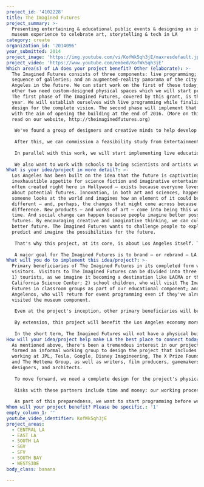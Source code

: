 ```yaml
---
project_id: '4102228'
title: The Imagined Futures
project_summary: >-
  Presenting entertaining & educational public events & designing an interactive
  museum experience to celebrate art, storytelling & tech in LA
category: create
organization_id: '2014096'
year_submitted: 2014
project_image: 'https://img.youtube.com/vi/KofWk5qh3jE/maxresdefault.jpg'
project_video: 'https://www.youtube.com/embed/KofWk5qh3jE'
Which area(s) of LA does your project benefit? Other (elaborate): >-
  The Imagined Futures consists of three components: live programming; a
  sequence of galleries; and an augmented-reality panorama of the city of Los
  Angeles in the future. We can start work on the first of these today; the
  other two need custom-designed physical spaces which we will start preparing.
  The first phase of The Imagined Futures, covered by this grant, is the next
  year. We will establish ourselves with live programming while finalizing the
  design for the complete vision. The second phase will implement that vision
  with the aim of opening the building at the end of 2016. (More on this can be
  read on our website, http://theimaginedfutures.org) 
   
   We've found a group of designers and creative minds to help develop our vision. Many are former Disney Imagineers now working at places like Google, The X Prize Foundation, and The Hettema Group. Over the past year, we've had twelve charettes with this group; that process will continue, but we're now at the point where we should work with a professional design firm – Thinkwell Group – to come up with concrete visions of the space needed, layouts of the galleries, what exhibits require, and the greater user experience. We estimate this process will take three months. 
   
   After this, we can commission a feasibility study from Entertainment + Culture Advisors to determine the project's cost (working estimate: $70 million) and resource usage. This will take another three months. At that point, serious fundraising can begin with introductions to potential partners: individuals and L.A.-based corporations that see our work as a way to attract possible future talent.
   
   In parallel with this work, we will start implementing live educational programming – some in Spanish or dual-language – by bringing together creatives and technologists to imagine futures in front of the general public. Our partners will the National Academy of Sciences, who have been presenting films with commentary from scientists. Working with the NAS, we will expand programming to include panels, presentations, debates, and competitions, as well as building mutually beneficial visibility.
   
   We also want to work with schools to bring scientists and artists working in creative media to students as a tool for educators to augment existing curricula. We want to bring together storytellers and people working on technology featured in stories to create a moment of revelation for audiences throughout the city who otherwise might not have such access.
What is your idea/project in more detail?: >-
  Los Angeles has been built on the idea that the future is captivating. Our
  inexhaustible appetite for science fiction and imaginative entertainment –
  often created right here in Hollywood – exists because everyone loves thinking
  about potential futures. Innovation, in both art and sciences, happens because
  someone looks at the world and imagines how an element of it could be
  different – and, perhaps, the changes that might come across because of that
  difference. New products – and works of art – come into being this way all the
  time. And social change can happen because people imagine better possible
  futures. By encouraging creative and imaginative thinking, we can cultivate a
  better future. The Imagined Futures wants to challenge people to explore,
  predict and imagine the possibilities for the future.
   
   That's why this project, at its core, is about Los Angeles itself. The possibilities for a city focused on imagining future potentials – as Los Angeles historically has been, from the prominence of the film and aerospace industries in the twentieth century to Activision today – are exciting. We want make sure that LA doesn't lose creativity to centers like San Francisco or New York by highlighting local creators, researchers, and companies who are on the cutting edge. We want to excite young Angelenos about scientific, technological, and creative career choices. The Imagined Futures also celebrates imagination, which teaches critical thinking, collaboration, problem solving, and entrepreneurship just as it leads to new industries in engineering, art, science and design. 
   
   A major goal for The Imagined Futures is to brand – or rebrand – LA as the premier place for creative minds to come to tinker with science and art in order to make exciting new things. This rebranding will have an immediate effect on existing creative industries: companies will be able to attract new talent and new ventures will find a foothold here. But the broader benefits of The Imagined Futures will only be seen with time. The seeds of ideas dreamed up today can blossom into future industries and fields of study. By 2050 there will be a more pronounced effect, as students who have grown up with The Imagined Futures programming will become major players in the industries that define the city. A population raised to prioritize the imagination will develop faster, farther and smarter. By doing so, we hope to create a population that will sustain Los Angeles well into the future.
What will you do to implement this idea/project?: >-
  Primary beneficiaries of The Imagined Futures in its completed form will be
  visitors. Visitors to The Imagined Futures can be divided into three groups:
  1) tourists, as we imagine it becoming a destination like LACMA or the
  California Science Center; 2) school children, who will visit The Imagined
  Futures in classroom groups as part of our educational component; and 3)
  Angelenos, who will return for event programming even if they've already
  visited the museum component.
   
   Even at the project's inception, other primary beneficiaries will be Los Angeles scientists, technologists, artists, and storytellers. The Imagined Futures will allow scientists to connect with artists (and vice versa), as well as sharing insights and ideas with the general public, which appears to be interested but generally lacks a venue for this sort of learning. The Imagined Futures will also be a platform for scientists and technologists as well as entertainment firms to promote their work as a way to attract attention, future talent, and the funds to continue.
   
   By extension, this project will benefit the Los Angeles economy more broadly – by bringing in money to the area – and attention to Los Angeles firms and creators. As a resource for educators, it will make getting students interested in STEM jobs (and thinking more broadly about the function of creativity) easier. A primary goal of this museum is to interest underrepresented populations in STEM fields: women, minorities, low-income groups, and those with English as a second language. Long-term, we'd like to see those students going into science, technology, and entertainment, bringing with them their diverse backgrounds and keeping their skills in the Los Angeles area. We want to be a driver of technological and entertainment progress in Los Angeles, which will benefit everyone. 
   
   In the short term, The Imagined Futures will not have a physical building. The number of people – and their economic effects – attending programs set up by The Imagined Futures will be smaller than it will be. We will, however, be able to launch our first year of educational initiatives, as well as public programming in partnership with the National Academy of Sciences. Collaborations between creators and scientists – and interaction between those professionals and students – will be happening from the beginning. We envision an immediate impact on students as well as a secondary impact on the creative arts in Los Angeles.
How will your idea/project help make LA the best place to connect today? In LA2050?: >-
  As mentioned above, there's been a tremendous interest in our project. We've
  formed an informal working group to design the project that includes people
  working at JPL, Tesla, Google, Disney Imagineering, The X Prize Foundation,
  and The Hettema Group, as well as writers, film producers, gamemakers,
  designers, and architects.
   
   To move forward, we need a complete design for the project's physical implementation. Members of the Burbank-based Thinkwell Group – the premier agency for designing museums, theme parks, and exhibits – have been working with us informally. Thinkwell has agreed to take us on as a client. Their work will finalize concrete visions of the space needed, layouts of the galleries, exhibition requirements, and user experience. We estimate this process will take three months. Once finished, we can commission a feasibility study from Beverly Hills-based Entertainment + Culture Advisors, who we've been meeting with. Successful completion of both studies will allow us to pinpoint exactly what we need to build to make our project feasible and designed for its highest potential. The concrete plan this process will develop will allow us to begin more serious fundraising. 
   
   Risks with these partners include time and money: our working process has given us a good idea of what we'd like to do, but a design process that isn't carefully controlled could drag out and cost more money than we've anticipated. We've reduced risk by having a long pre-design process working with others who've worked on similar projects – like Seattle's Experience Music Project. We've learned from their mistakes. Mission drift is a potential problem, but one we've attempted to minimize by focusing on what we want to do and working with experienced people. 
   
   As part of this preparedness, we want to start programming before we have a final space. Our partner in this will be The Science & Entertainment Exchange, part of the National Academy of Sciences. While they typically work with movies and television to increase the amount of science on screen, they want to work with us to reach a broader audience through public programming. Potential issues are building compelling programming, attracting audiences, and finding spaces. The NAS has shown they can do the first of these; we have tentative agreements with members of our working group in the entertainment business – including film institutes – to help us with the second and third of these issues.
Whom will your project benefit? Please be specific.: '1'
empty_column_1: ''
youtube_video_identifier: KofWk5qh3jE
project_areas:
  - CENTRAL LA
  - EAST LA
  - SOUTH LA
  - SGV
  - SFV
  - SOUTH BAY
  - WESTSIDE
body_class: banana

---
```

